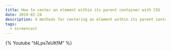 ```yaml
---
title: How to center an element within its parent container with CSS
date: 2019-02-24
description: 4 methods for centering an element within its parent container with CSS.
tags:
  - screencast
---
```

{% Youtube "t4Lps7eUKfM" %}
